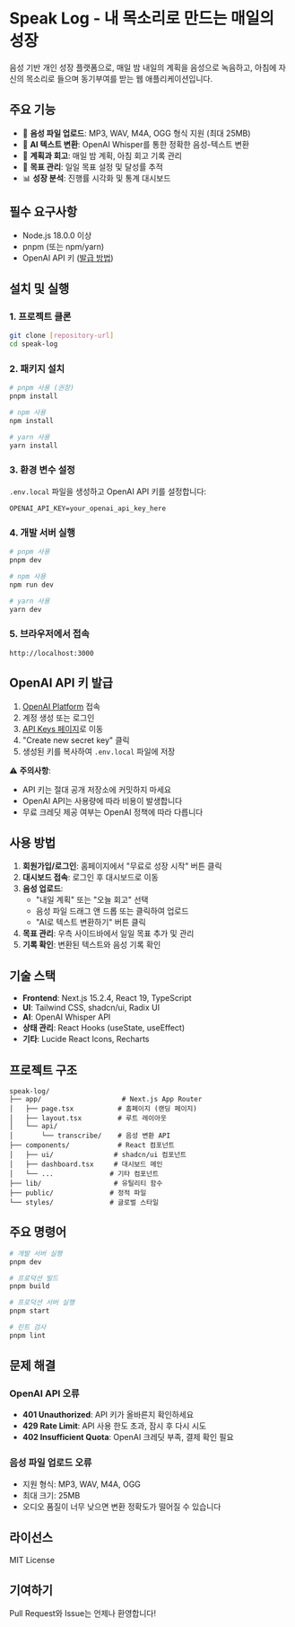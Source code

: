 # Speak Log - 내 목소리로 만드는 매일의 성장

음성 기반 개인 성장 플랫폼으로, 매일 밤 내일의 계획을 음성으로 녹음하고, 아침에 자신의 목소리로 들으며 동기부여를 받는 웹 애플리케이션입니다.

## 주요 기능

- 🎤 **음성 파일 업로드**: MP3, WAV, M4A, OGG 형식 지원 (최대 25MB)
- 🤖 **AI 텍스트 변환**: OpenAI Whisper를 통한 정확한 음성-텍스트 변환
- 📝 **계획과 회고**: 매일 밤 계획, 아침 회고 기록 관리
- 🎯 **목표 관리**: 일일 목표 설정 및 달성률 추적
- 📊 **성장 분석**: 진행률 시각화 및 통계 대시보드

## 필수 요구사항

- Node.js 18.0.0 이상
- pnpm (또는 npm/yarn)
- OpenAI API 키 ([발급 방법](#openai-api-키-발급))

## 설치 및 실행

### 1. 프로젝트 클론
```bash
git clone [repository-url]
cd speak-log
```

### 2. 패키지 설치
```bash
# pnpm 사용 (권장)
pnpm install

# npm 사용
npm install

# yarn 사용
yarn install
```

### 3. 환경 변수 설정
`.env.local` 파일을 생성하고 OpenAI API 키를 설정합니다:

```env
OPENAI_API_KEY=your_openai_api_key_here
```

### 4. 개발 서버 실행
```bash
# pnpm 사용
pnpm dev

# npm 사용
npm run dev

# yarn 사용
yarn dev
```

### 5. 브라우저에서 접속
```
http://localhost:3000
```

## OpenAI API 키 발급

1. [OpenAI Platform](https://platform.openai.com/) 접속
2. 계정 생성 또는 로그인
3. [API Keys 페이지](https://platform.openai.com/api-keys)로 이동
4. "Create new secret key" 클릭
5. 생성된 키를 복사하여 `.env.local` 파일에 저장

⚠️ **주의사항**:
- API 키는 절대 공개 저장소에 커밋하지 마세요
- OpenAI API는 사용량에 따라 비용이 발생합니다
- 무료 크레딧 제공 여부는 OpenAI 정책에 따라 다릅니다

## 사용 방법

1. **회원가입/로그인**: 홈페이지에서 "무료로 성장 시작" 버튼 클릭
2. **대시보드 접속**: 로그인 후 대시보드로 이동
3. **음성 업로드**: 
   - "내일 계획" 또는 "오늘 회고" 선택
   - 음성 파일 드래그 앤 드롭 또는 클릭하여 업로드
   - "AI로 텍스트 변환하기" 버튼 클릭
4. **목표 관리**: 우측 사이드바에서 일일 목표 추가 및 관리
5. **기록 확인**: 변환된 텍스트와 음성 기록 확인

## 기술 스택

- **Frontend**: Next.js 15.2.4, React 19, TypeScript
- **UI**: Tailwind CSS, shadcn/ui, Radix UI
- **AI**: OpenAI Whisper API
- **상태 관리**: React Hooks (useState, useEffect)
- **기타**: Lucide React Icons, Recharts

## 프로젝트 구조

```
speak-log/
├── app/                    # Next.js App Router
│   ├── page.tsx           # 홈페이지 (랜딩 페이지)
│   ├── layout.tsx         # 루트 레이아웃
│   └── api/
│       └── transcribe/    # 음성 변환 API
├── components/            # React 컴포넌트
│   ├── ui/               # shadcn/ui 컴포넌트
│   ├── dashboard.tsx     # 대시보드 메인
│   └── ...              # 기타 컴포넌트
├── lib/                  # 유틸리티 함수
├── public/              # 정적 파일
└── styles/              # 글로벌 스타일
```

## 주요 명령어

```bash
# 개발 서버 실행
pnpm dev

# 프로덕션 빌드
pnpm build

# 프로덕션 서버 실행
pnpm start

# 린트 검사
pnpm lint
```

## 문제 해결

### OpenAI API 오류
- **401 Unauthorized**: API 키가 올바른지 확인하세요
- **429 Rate Limit**: API 사용 한도 초과, 잠시 후 다시 시도
- **402 Insufficient Quota**: OpenAI 크레딧 부족, 결제 확인 필요

### 음성 파일 업로드 오류
- 지원 형식: MP3, WAV, M4A, OGG
- 최대 크기: 25MB
- 오디오 품질이 너무 낮으면 변환 정확도가 떨어질 수 있습니다

## 라이선스

MIT License

## 기여하기

Pull Request와 Issue는 언제나 환영합니다!